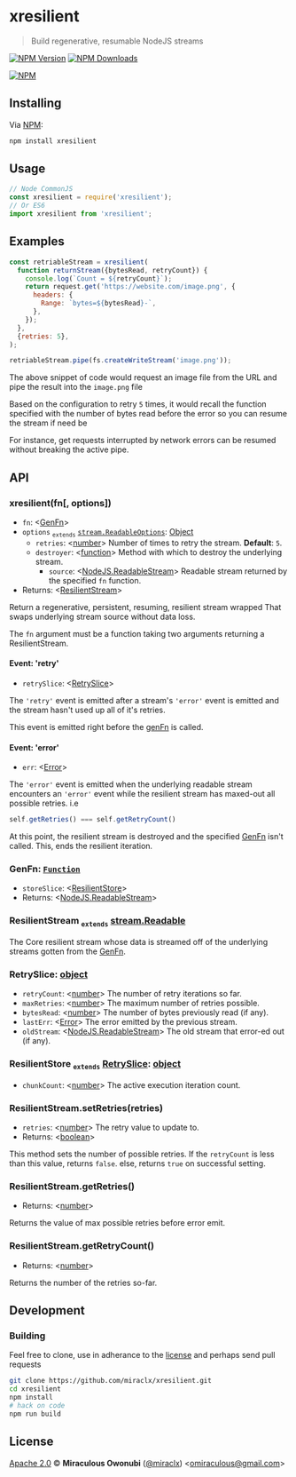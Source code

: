 # xresilient

> Build regenerative, resumable NodeJS streams

[![NPM Version][npm-image]][npm-url]
[![NPM Downloads][downloads-image]][downloads-url]

[![NPM][npm-image-url]][npm-url]

## Installing

Via [NPM][npm]:

``` bash
npm install xresilient
```

## Usage

``` javascript
// Node CommonJS
const xresilient = require('xresilient');
// Or ES6
import xresilient from 'xresilient';
```

## Examples

``` javascript
const retriableStream = xresilient(
  function returnStream({bytesRead, retryCount}) {
    console.log(`Count = ${retryCount}`);
    return request.get('https://website.com/image.png', {
      headers: {
        Range: `bytes=${bytesRead}-`,
      },
    });
  },
  {retries: 5},
);

retriableStream.pipe(fs.createWriteStream('image.png'));
```

The above snippet of code would request an image file from the URL and pipe the result into the `image.png` file

Based on the configuration to retry `5` times, it would recall the function specified with the number of bytes read before the error so you can resume the stream if need be

For instance, get requests interrupted by network errors can be resumed without breaking the active pipe.

## API

### xresilient(fn[, options])

* `fn`: &lt;[GenFn](#genfn)&gt;
* `options` <sub>`extends`</sub> [`stream.ReadableOptions`][stream.ReadableOptions]: [Object][object]
  * `retries`: &lt;[number][]&gt; Number of times to retry the stream. **Default**: `5`.
  * `destroyer`: &lt;[function][]&gt; Method with which to destroy the underlying stream.
    * `source`: &lt;[NodeJS.ReadableStream][]&gt; Readable stream returned by the specified `fn` function.
* Returns: &lt;[ResilientStream](#resilientstream)&gt;

Return a regenerative, persistent, resuming, resilient stream wrapped
That swaps underlying stream source without data loss.

The `fn` argument must be a function taking two arguments returning a ResilientStream.

#### Event: 'retry'

* `retrySlice`: &lt;[RetrySlice](#retryslice)&gt;

The `'retry'` event is emitted after a stream's `'error'` event is emitted and the stream hasn't used up all of it's retries.

This event is emitted right before the [genFn](#genfn) is called.

#### Event: 'error'

* `err`: &lt;[Error][]&gt;

The `'error'` event is emitted when the underlying readable stream encounters an `'error'` event while the resilient stream has maxed-out all possible retries.
i.e

```javascript
self.getRetries() === self.getRetryCount()
```

At this point, the resilient stream is destroyed and the specified [GenFn](#genfn) isn't called.
This, ends the resilient iteration.

### <a id='genfn'></a>GenFn: [`Function`][function]

* `storeSlice`: &lt;[ResilientStore](#resilientstore)&gt;
* Returns: &lt;[NodeJS.ReadableStream][]&gt;

### <a id='resilientstream'></a>ResilientStream <sub>`extends`</sub> [stream.Readable][]

The Core resilient stream whose data is streamed off of the underlying streams gotten from the [GenFn](#genfn).

### <a id='retryslice'></a>RetrySlice: [object][]

* `retryCount`: &lt;[number][]&gt; The number of retry iterations so far.
* `maxRetries`: &lt;[number][]&gt; The maximum number of retries possible.
* `bytesRead`: &lt;[number][]&gt; The number of bytes previously read (if any).
* `lastErr`: &lt;[Error][]&gt; The error emitted by the previous stream.
* `oldStream`: &lt;[NodeJS.ReadableStream][]&gt; The old stream that error-ed out (if any).

### <a id='resilientstore'></a>ResilientStore <sub>`extends`</sub> [RetrySlice](#retryslice): [object][]

* `chunkCount`: &lt;[number][]&gt; The active execution iteration count.

### <a id='resilientstream_setretries'></a>ResilientStream.setRetries(retries)

* `retries`: &lt;[number][]&gt; The retry value to update to.
* Returns: &lt;[boolean][]&gt;

This method sets the number of possible retries.
If the `retryCount` is less than this value, returns `false`.
else, returns `true` on successful setting.

### <a id='resilientstream_getretries'></a>ResilientStream.getRetries()

* Returns: &lt;[number][]&gt;

Returns the value of max possible retries before error emit.

### <a id='resilientstream_getretrycount'></a>ResilientStream.getRetryCount()

* Returns: &lt;[number][]&gt;

Returns the number of the retries so-far.

## Development

### Building

Feel free to clone, use in adherance to the [license](#license) and perhaps send pull requests

``` bash
git clone https://github.com/miraclx/xresilient.git
cd xresilient
npm install
# hack on code
npm run build
```

## License

[Apache 2.0][license] © **Miraculous Owonubi** ([@miraclx][author-url]) &lt;omiraculous@gmail.com&gt;

[stream.Readable]: https://nodejs.org/api/stream.html#stream_class_stream_readable
[NodeJS.ReadableStream]: https://nodejs.org/api/stream.html#stream_class_stream_readable
[stream.ReadableOptions]: https://nodejs.org/api/stream.html#stream_new_stream_readable_options

[npm]:  https://github.com/npm/cli "The Node Package Manager"
[license]:  LICENSE "Apache 2.0 License"
[author-url]: https://github.com/miraclx

[npm-url]: https://npmjs.org/package/xresilient
[npm-image]: https://badgen.net/npm/node/xresilient
[npm-image-url]: https://nodei.co/npm/xresilient.png?stars&downloads
[downloads-url]: https://npmjs.org/package/xresilient
[downloads-image]: https://badgen.net/npm/dm/xresilient

[Error]: https://developer.mozilla.org/en-US/docs/Web/JavaScript/Reference/Global_Objects/Error
[number]: https://developer.mozilla.org/en-US/docs/Web/JavaScript/Data_structures#Number_type
[object]: https://developer.mozilla.org/en-US/docs/Web/JavaScript/Reference/Global_Objects/Object
[boolean]: https://developer.mozilla.org/en-US/docs/Web/JavaScript/Data_structures#Boolean_type
[function]: https://developer.mozilla.org/en-US/docs/Web/JavaScript/Reference/Global_Objects/Function
